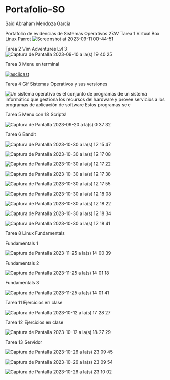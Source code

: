 # Portafolio-SO
Said Abraham Mendoza García

Portafolio de evidencias de Sistemas Operativos 27AV
Tarea 1 Virtual Box Linux Parrot
![Screenshot at 2023-09-11 00-44-51](https://github.com/SaidMg10/Portafolio-SO/assets/114017329/73a4f0e6-aa3f-4e83-b43d-cd67de6504d3)

Tarea 2 Vim Adventures Lvl 3
![Captura de Pantalla 2023-09-10 a la(s) 19 40 25](https://github.com/SaidMg10/Portafolio-SO/assets/114017329/ebb3708a-8531-4095-bece-501c7a79c347)

Tarea 3 Menu en terminal

[![asciicast](https://asciinema.org/a/obk72fVcoOhemOTeiUlzrQx9i.svg)](https://asciinema.org/a/obk72fVcoOhemOTeiUlzrQx9i)

Tarea 4 Gif Sistemas Operativos y sus versiones

![Un sistema operativo es el conjunto de programas de un sistema informático que gestiona los recursos del hardware y provee servicios a los programas de aplicación de software  Estos programas se e](https://github.com/SaidMg10/Portafolio-SO/assets/114017329/daf1d4a8-fded-43b7-9bd9-83fd0c39f837)

Tarea 5 Menu con 18 Scripts!

![Captura de Pantalla 2023-09-20 a la(s) 0 37 32](https://github.com/SaidMg10/Portafolio-SO/assets/114017329/5b45366f-7c76-444c-ab1f-3c613a690142)

Tarea 6 Bandit

![Captura de Pantalla 2023-10-30 a la(s) 12 15 47](https://github.com/SaidMg10/Portafolio-SO/assets/114017329/b769d33d-f8c6-4884-b52e-1398b3e50263)

![Captura de Pantalla 2023-10-30 a la(s) 12 17 08](https://github.com/SaidMg10/Portafolio-SO/assets/114017329/1eabe3f3-5dcf-49ab-be2f-ea41e0a4f6d8)

![Captura de Pantalla 2023-10-30 a la(s) 12 17 22](https://github.com/SaidMg10/Portafolio-SO/assets/114017329/adb448d7-8a19-4e2f-9c05-44313d230645)

![Captura de Pantalla 2023-10-30 a la(s) 12 17 38](https://github.com/SaidMg10/Portafolio-SO/assets/114017329/89f82663-591d-42df-8140-a104bdd8d926)

![Captura de Pantalla 2023-10-30 a la(s) 12 17 55](https://github.com/SaidMg10/Portafolio-SO/assets/114017329/7ae7abbe-0dfb-437a-ae88-db9c2020e93d)

![Captura de Pantalla 2023-10-30 a la(s) 12 18 08](https://github.com/SaidMg10/Portafolio-SO/assets/114017329/4019692f-a774-4b6f-92db-b0bfc99c5f96)

![Captura de Pantalla 2023-10-30 a la(s) 12 18 22](https://github.com/SaidMg10/Portafolio-SO/assets/114017329/96970438-af4b-4d1c-80a8-f5293af5fd05)

![Captura de Pantalla 2023-10-30 a la(s) 12 18 34](https://github.com/SaidMg10/Portafolio-SO/assets/114017329/585615b2-0d43-4eb6-9726-da013da484bd)

![Captura de Pantalla 2023-10-30 a la(s) 12 18 41](https://github.com/SaidMg10/Portafolio-SO/assets/114017329/40d0bb65-a128-47f8-abd2-5c7f6ee4826d)

Tarea 8 Linux Fundamentals

Fundamentals 1

![Captura de Pantalla 2023-11-25 a la(s) 14 00 39](https://github.com/SaidMg10/Portafolio-SO/assets/114017329/0dff029d-2505-485e-9ff1-392a44e8a75f)

Fundamentals 2

![Captura de Pantalla 2023-11-25 a la(s) 14 01 18](https://github.com/SaidMg10/Portafolio-SO/assets/114017329/31215629-7821-42da-9b00-727efb264aed)

Fundamentals 3

![Captura de Pantalla 2023-11-25 a la(s) 14 01 41](https://github.com/SaidMg10/Portafolio-SO/assets/114017329/f4845318-1ac6-427c-8ac0-f3acea02d93f)



Tarea 11 Ejercicios en clase

![Captura de Pantalla 2023-10-12 a la(s) 17 28 27](https://github.com/SaidMg10/Portafolio-SO/assets/114017329/1f57ede2-6207-459f-a4fc-77b8dfe58430)

Tarea 12 Ejercicios en clase

![Captura de Pantalla 2023-10-12 a la(s) 18 27 29](https://github.com/SaidMg10/Portafolio-SO/assets/114017329/aca4acf9-473e-4c8c-8876-4d0eedfd65f6)


Tarea 13 Servidor

![Captura de Pantalla 2023-10-26 a la(s) 23 09 45](https://github.com/SaidMg10/Portafolio-SO/assets/114017329/d4e6de54-acee-4ec2-a291-70b24a6cb81f)

![Captura de Pantalla 2023-10-26 a la(s) 23 09 54](https://github.com/SaidMg10/Portafolio-SO/assets/114017329/ad0d4db0-3d06-4062-ad30-e431dacc5d29)

![Captura de Pantalla 2023-10-26 a la(s) 23 10 02](https://github.com/SaidMg10/Portafolio-SO/assets/114017329/6343bff7-2a3c-4902-9923-6fcef8c04471)

